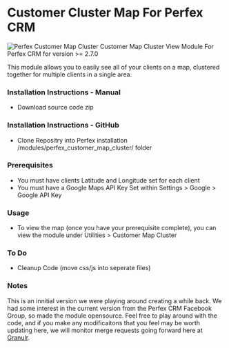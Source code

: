 # Customer Cluster Map For Perfex CRM
<img src="https://granulr.uk/wp-content/uploads/2021/06/perfex-customer-map-cluster.png" alt="Perfex Customer Map Cluster">
Customer Map Cluster View Module For Perfex CRM for version >= 2.7.0
<p>This module allows you to easily see all of your clients on a map, clustered together for multiple clients in a single area.</p>

### Installation Instructions - Manual
* Download source code zip


### Installation Instructions - GitHub
* Clone Repositry into Perfex installation /modules/perfex_customer_map_cluster/ folder


### Prerequisites
* You must have clients Latitude and Longitude set for each client
* You must have a Google Maps API Key Set within Settings > Google > Google API Key

### Usage
* To view the map (once you have your prerequisite complete), you can view the module under Utilities > Customer Map Cluster

### To Do
* Cleanup Code (move css/js into seperate files)

### Notes
<p>This is an innitial version we were playing around creating a while back. We had some interest in the current version from the Perfex CRM Facebook Group, so made the module opensource. Feel free to play around with the code, and if you make any modificaitons that you feel may be worth updating here, we will monitor merge requests going forward here at <a href="https://www.granulr.uk" targer="_blank" title="Granulr">Granulr</a>.</p>


